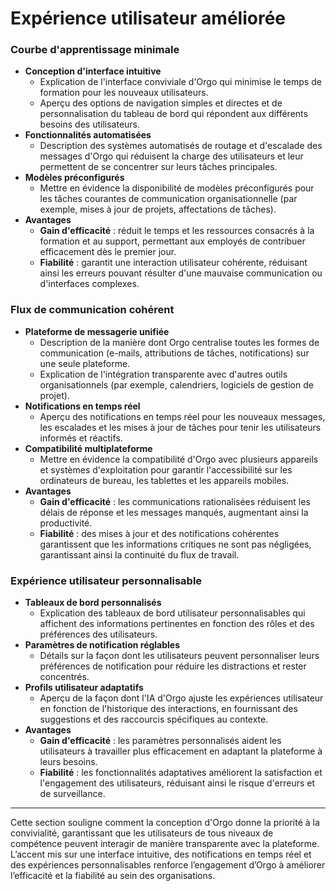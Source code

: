 # Expérience utilisateur améliorée

### **Courbe d'apprentissage minimale**

- **Conception d'interface intuitive**
    - Explication de l'interface conviviale d'Orgo qui minimise le temps de formation pour les nouveaux utilisateurs.
    - Aperçu des options de navigation simples et directes et de personnalisation du tableau de bord qui répondent aux différents besoins des utilisateurs.
- **Fonctionnalités automatisées**
    - Description des systèmes automatisés de routage et d'escalade des messages d'Orgo qui réduisent la charge des utilisateurs et leur permettent de se concentrer sur leurs tâches principales.
- **Modèles préconfigurés**
    - Mettre en évidence la disponibilité de modèles préconfigurés pour les tâches courantes de communication organisationnelle (par exemple, mises à jour de projets, affectations de tâches).
- **Avantages**
    - **Gain d'efficacité** : réduit le temps et les ressources consacrés à la formation et au support, permettant aux employés de contribuer efficacement dès le premier jour.
    - **Fiabilité** : garantit une interaction utilisateur cohérente, réduisant ainsi les erreurs pouvant résulter d'une mauvaise communication ou d'interfaces complexes.

### **Flux de communication cohérent**

- **Plateforme de messagerie unifiée**
    - Description de la manière dont Orgo centralise toutes les formes de communication (e-mails, attributions de tâches, notifications) sur une seule plateforme.
    - Explication de l'intégration transparente avec d'autres outils organisationnels (par exemple, calendriers, logiciels de gestion de projet).
- **Notifications en temps réel**
    - Aperçu des notifications en temps réel pour les nouveaux messages, les escalades et les mises à jour de tâches pour tenir les utilisateurs informés et réactifs.
- **Compatibilité multiplateforme**
    - Mettre en évidence la compatibilité d'Orgo avec plusieurs appareils et systèmes d'exploitation pour garantir l'accessibilité sur les ordinateurs de bureau, les tablettes et les appareils mobiles.
- **Avantages**
    - **Gain d'efficacité** : les communications rationalisées réduisent les délais de réponse et les messages manqués, augmentant ainsi la productivité.
    - **Fiabilité** : des mises à jour et des notifications cohérentes garantissent que les informations critiques ne sont pas négligées, garantissant ainsi la continuité du flux de travail.

### **Expérience utilisateur personnalisable**

- **Tableaux de bord personnalisés**
    - Explication des tableaux de bord utilisateur personnalisables qui affichent des informations pertinentes en fonction des rôles et des préférences des utilisateurs.
- **Paramètres de notification réglables**
    - Détails sur la façon dont les utilisateurs peuvent personnaliser leurs préférences de notification pour réduire les distractions et rester concentrés.
- **Profils utilisateur adaptatifs**
    - Aperçu de la façon dont l'IA d'Orgo ajuste les expériences utilisateur en fonction de l'historique des interactions, en fournissant des suggestions et des raccourcis spécifiques au contexte.
- **Avantages**
    - **Gain d'efficacité** : les paramètres personnalisés aident les utilisateurs à travailler plus efficacement en adaptant la plateforme à leurs besoins.
    - **Fiabilité** : les fonctionnalités adaptatives améliorent la satisfaction et l'engagement des utilisateurs, réduisant ainsi le risque d'erreurs et de surveillance.

---

Cette section souligne comment la conception d'Orgo donne la priorité à la convivialité, garantissant que les utilisateurs de tous niveaux de compétence peuvent interagir de manière transparente avec la plateforme. L’accent mis sur une interface intuitive, des notifications en temps réel et des expériences personnalisables renforce l’engagement d’Orgo à améliorer l’efficacité et la fiabilité au sein des organisations.